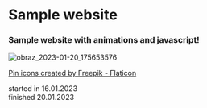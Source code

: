# Sample website
### Sample website with animations and javascript!
![obraz_2023-01-20_175653576](https://user-images.githubusercontent.com/119127477/213757681-062fa5a9-f3fb-40f6-b66d-f29d79cc6803.png)


<a href="https://www.flaticon.com/free-icons/pin" title="pin icons">Pin icons created by Freepik - Flaticon</a>

started in 16.01.2023<br>
finished 20.01.2023
